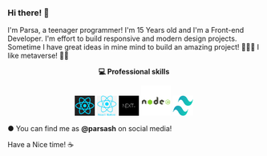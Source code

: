 ### Hi there! 👋

I'm Parsa, a teenager programmer!
I'm 15 Years old and I'm a Front-end Developer. I'm effort to build responsive and modern design projects. Sometime I have great ideas in mine mind to build an amazing project! 👨🏻‍💻
I like metaverse! 🚀🚀

<p align="center">
   <strong>
   💻 Professional skills
   </strong>
</p>

<p align="center"> 
  <img src="https://raw.githubusercontent.com/CoRRecTcoDe2020/CoRRecTcoDe2020/e749ae6c3c1070f43102565831364961ebaa3cb6/images/react.svg" alt="js" width="40" height="40" />
  <img src="https://raw.githubusercontent.com/CoRRecTcoDe2020/CoRRecTcoDe2020/main/images/react-native.png" alt="js" width="40" height="40" />
  <img src="https://raw.githubusercontent.com/CoRRecTcoDe2020/CoRRecTcoDe2020/main/images/next-js2.png" alt="js" width="40" height="40" />
  <img src="https://raw.githubusercontent.com/devicons/devicon/2ae2a900d2f041da66e950e4d48052658d850630/icons/nodejs/nodejs-original-wordmark.svg" alt="js" width="60" height="60"/>
  <img src="https://raw.githubusercontent.com/CoRRecTcoDe2020/CoRRecTcoDe2020/c1c8dd13c2c6278b64b95f9b2f678767ac6fe85d/images/tailwindcss.svg" alt="js" width="40" height="40" />
</p>


● You can find me as <strong>@parsash</strong> on social media!

Have a Nice time! ☕
